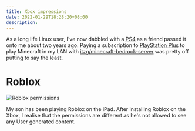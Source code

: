 ```yaml
---
title: Xbox impressions
date: 2022-01-29T18:28:20+08:00
description:
---
```


As a long life Linux user, I've now dabbled with a <abbr title="Sony
PlayStation 4">PS4</abbr> as a friend passed it onto me about two years ago.
Paying a subscription to [PlayStation
Plus](https://www.reddit.com/r/PlayStationPlus/) to play Minecraft in my LAN
with
[itzg/minecraft-bedrock-server](https://hub.docker.com/r/itzg/minecraft-bedrock-server) was pretty off putting to say the least.

# Roblox

<img src="https://s.natalian.org/2022-01-29/roblox.jpeg" alt="Roblox permissions">

My son has been playing Roblox on the iPad. After installing Roblox on the
Xbox, I realise that the permissions are different as he's not allowed to
see any User generated content.
